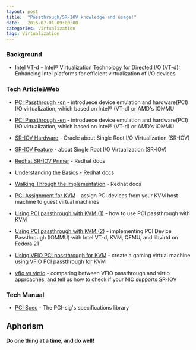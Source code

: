 ```yaml
---
layout: post
title:  "Passthrough/SR-IOV knowledge and usage!"
date:   2016-07-01 09:00:00
categories: Virtualization
tags: Virtualization
---
```

### Background

* [Intel VT-d] - Intel® Virtualization Technology for Directed I/O (VT-d): Enhancing Intel platforms for efficient virtualization of I/O devices

### Tech Article&Web

* [PCI Passthrough -cn] - introduece device emulation and hardware(PCI) I/O virtualization, which based on Intel® (VT-d) or AMD's IOMMU
* [PCI Passthrough -en] - introduece device emulation and hardware(PCI) I/O virtualization, which based on Intel® (VT-d) or AMD's IOMMU

* [SR-IOV Hardware] - Oracle about Single Root I/O Virtualization (SR-IOV)
* [SR-IOV Feature] - about Single Root I/O Virtualization (SR-IOV)

* [Redhat SR-IOV Primer] - Redhat docs
* [Understanding the Basics] - Redhat docs
* [Walking Through the Implementation] - Redhat docs

* [PCI Assignment for KVM] - assign PCI devices from your KVM host machine to guest virtual machines
* [Using PCI passthrough with KVM (1)] - how to use PCI passthrough with KVM
* [Using PCI passthrough with KVM (2)] - implementing PCI Device Passthrough (IOMMU) with Intel VT-d, KVM, QEMU, and libvirtd on Fedora 21
* [Using VFIO PCI passthrough for KVM] - create a gaming virtual machine using VFIO PCI passthrough for KVM

* [vfio vs virtio] - comparing between VFIO passthrough and virtio approaches, and tell us how to check if your NIC supports SR-IOV

### Tech Manual

* [PCI Spec] - The PCI-sig's specifications library


Aphorism
----

**Do one thing at a time, and do well!**

[//]: # (These are reference links used in the body of this note and get stripped out when the markdown processor does its job. There is no need to format nicely because it shouldn't be seen. Thanks SO - http://stackoverflow.com/questions/4823468/store-comments-in-markdown-syntax)

[Intel VT-d]: <https://software.intel.com/en-us/articles/intel-virtualization-technology-for-directed-io-vt-d-enhancing-intel-platforms-for-efficient-virtualization-of-io-devices>

[PCI Passthrough -cn]: <https://www.ibm.com/developerworks/cn/linux/l-pci-passthrough/>
[PCI Passthrough -en]: <http://www.ibm.com/developerworks/library/l-pci-passthrough/>
[SR-IOV Hardware]: <http://docs.oracle.com/cd/E38902_01/html/E38873/glbzi.html>
[SR-IOV Feature]: <http://fedoraproject.org/wiki/Features/SR-IOV>

[Redhat SR-IOV Primer]: <http://rhelblog.redhat.com/2016/05/23/sr-iov/>
[Understanding the Basics]: <http://redhatstackblog.redhat.com/2015/03/05/red-hat-enterprise-linux-openstack-platform-6-sr-iov-networking-part-i-understanding-the-basics/>
[Walking Through the Implementation]: <http://redhatstackblog.redhat.com/2015/04/29/red-hat-enterprise-linux-openstack-platform-6-sr-iov-networking-part-ii-walking-through-the-implementation/>

[PCI Assignment for KVM]: <http://fedoraproject.org/wiki/Features/KVM_PCI_Device_Assignment>
[Using PCI passthrough with KVM (1)]: <https://docs.fedoraproject.org/en-US/Fedora/13/html/Virtualization_Guide/chap-Virtualization-PCI_passthrough.html>
[Using PCI passthrough with KVM (2)]: <https://bluehatrecord.wordpress.com/2015/07/26/implementing-pci-device-passthrough-iommu-with-intel-vt-d-kvm-qemu-and-libvirtd-on-fedora-21/>
[Using VFIO PCI passthrough for KVM]: <http://www.firewing1.com/howtos/fedora-20/create-gaming-virtual-machine-using-vfio-pci-passthrough-kvm>

[vfio vs virtio]: <http://www.linux-kvm.org/page/10G_NIC_performance:_VFIO_vs_virtio>

[PCI SPEC]: <http://pcisig.com/specifications>
